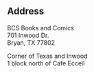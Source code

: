 ## Address
BCS Books and Comics  
701 Inwood Dr.  
Bryan, TX 77802  

Corner of Texas and Inwood  
1 block north of Cafe Eccell  
